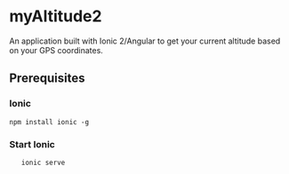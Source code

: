 # myAltitude2

An application built with Ionic 2/Angular to get your current altitude based on your GPS coordinates.

## Prerequisites

### Ionic

```npm install ionic -g```

### Start Ionic

```cd myAltitude2
   ionic serve
```

